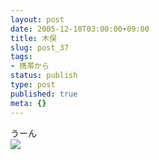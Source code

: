 ```yaml
---
layout: post
date: 2005-12-10T03:00:00+09:00
title: 木俣
slug: post_37
tags:
- 携帯から
status: publish
type: post
published: true
meta: {}
---
```

<div class="caption">うーん
</div>
<div class="photo"><img src="/images/uploads/blog-photo-1134169390.14-0.jpg" /></div>
